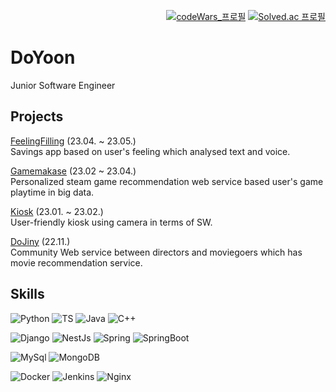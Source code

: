   <div align="right">
    
  [![codeWars_프로필](https://www.codewars.com/users/DooDoo3804/badges/micro)](https://www.codewars.com/users/DooDoo3804)
  [![Solved.ac
  프로필](http://mazassumnida.wtf/api/mini/generate_badge?boj=do0327)](https://solved.ac/do0327)
  </div>
  
# DoYoon
Junior Software Engineer

## Projects
[FeelingFilling](https://github.com/DooDoo3804/FeelingFilling) (23.04. ~ 23.05.)  
Savings app based on user's feeling which analysed text and voice.

[Gamemakase](https://github.com/DooDoo3804/Gamemakase) (23.02 ~ 23.04.)  
Personalized steam game recommendation web service based user's game playtime in big data.

[Kiosk](https://github.com/DooDoo3804/Kiosk) (23.01. ~ 23.02.)  
User-friendly kiosk using camera in terms of SW.

[DoJiny](https://github.com/DooDoo3804/Dojiny) (22.11.)  
Community Web service between directors and moviegoers which has movie recommendation service.

## Skills

![Python](https://img.shields.io/badge/python-3670A0?style=for-the-badge&logo=python&logoColor=ffdd54)
![TS](https://shields.io/badge/TypeScript-3178C6?style=for-the-badge&logo=TypeScript&logoColor=FFF)
![Java](https://img.shields.io/badge/Java-007396.svg?style=for-the-badge&logo=Java&logoColor=white)
![C++](https://img.shields.io/badge/C++-3670A0?style=for-the-badge&logo=cplusplus&logoColor=white)

![Django](https://img.shields.io/badge/django-%23092E20.svg?style=for-the-badge&logo=django&logoColor=white)
![NestJs](https://img.shields.io/badge/NestJs-ea2845?style=for-the-badge&logo=nestjs&logoColor=white)
![Spring](https://img.shields.io/badge/Spring-6DB33F.svg?style=for-the-badge&logo=Spring&logoColor=white)
![SpringBoot](https://img.shields.io/badge/SpringBoot-6DB33F.svg?style=for-the-badge&logo=SpringBoot&logoColor=white)

![MySql](https://img.shields.io/badge/MySQL-4479A1.svg?style=for-the-badge&logo=MySQL&logoColor=black)
![MongoDB](https://img.shields.io/badge/MongoDB-47A248.svg?style=for-the-badge&logo=MongoDB&logoColor=black)

![Docker](https://img.shields.io/badge/Docker-2496ED.svg?style=for-the-badge&logo=Docker&logoColor=black)
![Jenkins](https://img.shields.io/badge/Jenkins-D24939.svg?style=for-the-badge&logo=Jenkins&logoColor=black)
![Nginx](https://img.shields.io/badge/Nginx-009639.svg?style=for-the-badge&logo=Nginx&logoColor=black)
